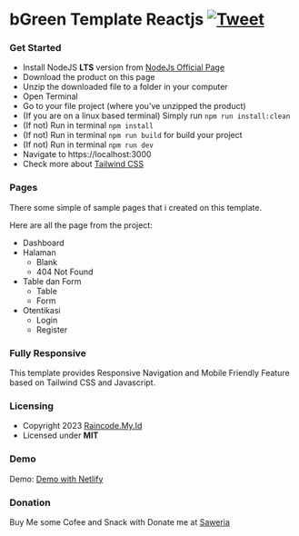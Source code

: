 # bGreen Template Reactjs <a href="https://twitter.com/intent/tweet" target="_blank">![Tweet](https://img.shields.io/twitter/url/http/shields.io.svg?style=social&logo=twitter)</a>

### Get Started

- Install NodeJS **LTS** version from <a href="https://nodejs.org/en/?ref=creativetim">NodeJs Official Page</a>
- Download the product on this page
- Unzip the downloaded file to a folder in your computer
- Open Terminal
- Go to your file project (where you’ve unzipped the product)
- (If you are on a linux based terminal) Simply run `npm run install:clean`
- (If not) Run in terminal `npm install`
- (If not) Run in terminal `npm run build` for build your project
- (If not) Run in terminal `npm run dev`
- Navigate to https://localhost:3000
- Check more about [Tailwind CSS](https://tailwindcss.com/?ref=creativetim)

### Pages

There some simple of sample pages that i created on this template.

Here are all the page from the project:

- Dashboard
- Halaman
  - Blank
  - 404 Not Found
- Table dan Form
  - Table
  - Form
- Otentikasi
  - Login
  - Register

### Fully Responsive

This template provides Responsive Navigation and Mobile Friendly Feature based on Tailwind CSS and Javascript.

### Licensing

- Copyright 2023 [Raincode.My.Id](https://raincode.my.id)
- Licensed under **MIT**

### Demo

Demo: <a href="https://thriving-kataifi-7c5d45.netlify.app/">Demo with Netlify</a>

### Donation

Buy Me some Cofee and Snack with Donate me at [Saweria](https://saweria.co/raincodemyid)
